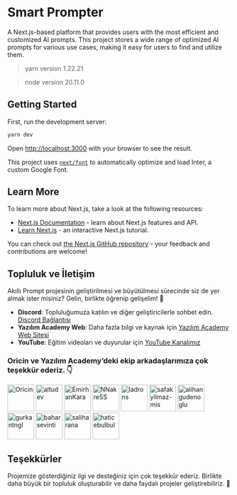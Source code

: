 # Smart Prompter
A Next.js-based platform that provides users with the most efficient and customized AI prompts. This project stores a wide range of optimized AI prompts for various use cases, making it easy for users to find and utilize them.


> yarn version 1.22.21

> node version 20.11.0


## Getting Started

First, run the development server:

```bash
yarn dev
```

Open [http://localhost:3000](http://localhost:3000) with your browser to see the result.

This project uses [`next/font`](https://nextjs.org/docs/basic-features/font-optimization) to automatically optimize and load Inter, a custom Google Font.

## Learn More

To learn more about Next.js, take a look at the following resources:

- [Next.js Documentation](https://nextjs.org/docs) - learn about Next.js features and API.
- [Learn Next.js](https://nextjs.org/learn) - an interactive Next.js tutorial.

You can check out [the Next.js GitHub repository](https://github.com/vercel/next.js/) - your feedback and contributions are welcome!

## Topluluk ve İletişim

Akıllı Prompt projesinin geliştirilmesi ve büyütülmesi sürecinde siz de yer almak ister misiniz? Gelin, birlikte öğrenip gelişelim! 🤝

- **Discord**: Topluluğumuza katılın ve diğer geliştiricilerle sohbet edin. [Discord Bağlantısı](https://discord.gg/yazilimacademy)
- **Yazılım Academy Web**: Daha fazla bilgi ve kaynak için [Yazılım Academy Web Sitesi](https://yazilim.academy/)
- **YouTube**: Eğitim videoları ve duyurular için [YouTube Kanalımız](https://www.youtube.com/@yazilimacademy)

### Oricin ve Yazılım Academy’deki ekip arkadaşlarımıza çok teşekkür ederiz. 👇

<a href="https://github.com/oricintechnologies"><img width="60px" alt="Oricin" src="https://github.com/oricintechnologies.png"/></a>
<a href="https://github.com/altudev"><img width="60px" alt="altudev" src="https://github.com/altudev.png"/></a>
<a href="https://github.com/iparzival0"><img width="60px" alt="EmirhanKara" src="https://github.com/iparzival0.png"/></a>
<a href="https://github.com/NNakreSS"><img width="60px" alt="NNakreSS" src="https://github.com/NNakreSS.png"/></a>
<a href="https://github.com/ladrons"><img width="60px" alt="ladrons" src="https://github.com/ladrons.png"/></a>
<a href="https://github.com/safakyilmaz-mis"><img width="60px" alt="safakyilmaz-mis" src="https://github.com/safakyilmaz-mis.png"/></a>
<a href="https://github.com/alihangudenoglu"><img width="60px" alt="alihangudenoglu" src="https://github.com/alihangudenoglu.png"/></a>
<a href="https://github.com/gurkantngl"><img width="60px" alt="gurkantngl" src="https://github.com/gurkantngl.png"/></a>
<a href="https://github.com/baharsevinti"><img width="60px" alt="baharsevinti" src="https://github.com/baharsevinti.png"/></a>
<a href="https://github.com/saliharana"><img width="60px" alt="saliharana" src="https://github.com/saliharana.png"/></a>
<a href="https://github.com/haticebulbul"><img width="60px" alt="haticebulbul" src="https://github.com/haticebulbul.png"/></a>

## Teşekkürler
Projemize gösterdiğiniz ilgi ve desteğiniz için çok teşekkür ederiz. Birlikte daha büyük bir topluluk oluşturabilir ve daha faydalı projeler geliştirebiliriz. 🙏
